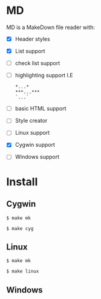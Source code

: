 # MD 

MD is a MakeDown file reader with:
- [x] Header styles
- [x] List support
- [ ] check list support
- [ ] highlighting support I.E
	```
	*...*
	***...***
	`...`
	```
- [ ] basic HTML support

- [ ] Style creator

- [ ] Linux support
- [x] Cygwin support
- [ ] Windows support

# Install

## Cygwin
```
$ make mk

$ make cyg
```

## Linux
```
$ make mk

$ make linux
```

## Windows
